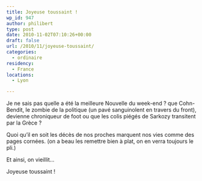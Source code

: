 ```yaml
---
title: Joyeuse toussaint !
wp_id: 947
author: philibert
type: post
date: 2010-11-02T07:10:26+00:00
draft: false
url: /2010/11/joyeuse-toussaint/
categories:
  - ordinaire
residency:
  - France
locations:
  - Lyon

---
```

Je ne sais pas quelle a été la meilleure Nouvelle du week-end ? que Cohn-Bendit, le zombie de la politique (un pavé sanguinolent en travers du front), devienne chroniqueur de foot ou que les colis piégés de Sarkozy transitent par la Grèce ?

Quoi qu&rsquo;il en soit les décès de nos proches marquent nos vies comme des pages cornées. (on a beau les remettre bien à plat, on en verra toujours le pli.)

Et ainsi, on vieillit&#8230;

Joyeuse toussaint !